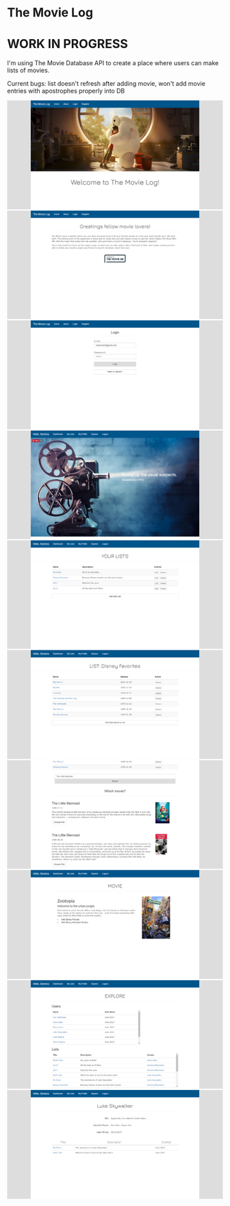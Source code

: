 # The Movie Log

# WORK IN PROGRESS

I'm using The Movie Database API to create a place where users can make lists of movies.

Current bugs: list doesn't refresh after adding movie, won't add movie entries with apostrophes properly into DB 

![Home Page](https://github.com/Ziyal/TheMovieLog/blob/master/wwwroot/images/screenshots/home.png "Home Page")
![About](https://github.com/Ziyal/TheMovieLog/blob/master/wwwroot/images/screenshots/about.png "About")
![Login](https://github.com/Ziyal/TheMovieLog/blob/master/wwwroot/images/screenshots/login.png "Login")
![Dashboard](https://github.com/Ziyal/TheMovieLog/blob/master/wwwroot/images/screenshots/dashboard.png "Dashboard")
![My Lists](https://github.com/Ziyal/TheMovieLog/blob/master/wwwroot/images/screenshots/mylists.png "My Lists")
![List](https://github.com/Ziyal/TheMovieLog/blob/master/wwwroot/images/screenshots/list.png "List")
![Movie Search](https://github.com/Ziyal/TheMovieLog/blob/master/wwwroot/images/screenshots/moviesearch.png "Movie Search")
![Movie](https://github.com/Ziyal/TheMovieLog/blob/master/wwwroot/images/screenshots/movie.png "Movie")
![Explore](https://github.com/Ziyal/TheMovieLog/blob/master/wwwroot/images/screenshots/explore.png "Explore")
![User Profile](https://github.com/Ziyal/TheMovieLog/blob/master/wwwroot/images/screenshots/userprofile.png "User Profile")
